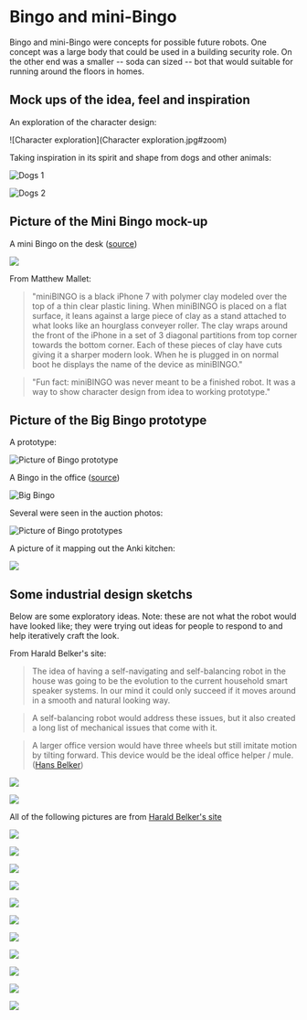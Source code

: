# Bingo and mini-Bingo

Bingo and mini-Bingo were concepts for possible future robots.
One concept was a large body that could be used in a building security role.
On the other end was a smaller -- soda can sized -- bot that would suitable
for running around the floors in homes.

## Mock ups of the idea, feel and inspiration

An exploration of the character design:

![Character exploration](Character exploration.jpg#zoom)

Taking inspiration in its spirit and shape from dogs and other animals:

![Dogs 1](83664161_775588262963003_2498500476014690304_n.jpg#zoom)

![Dogs 2](Bingo_RnD_2019_006b-e1582640749420.jpg#zoom)


## Picture of the Mini Bingo mock-up

A mini Bingo on the desk ([source](https://discord.com/channels/527874754342944770/672181630240161794/682549620152467481))

![](Screenshot_20200217-185546.png)

From Matthew Mallet:

> "miniBINGO is a black iPhone 7 with polymer clay modeled over the top of a
> thin clear plastic lining. When miniBINGO is placed on a flat surface, it
> leans against a large piece of clay as a stand attached to what looks like an
> hourglass conveyer roller. The clay wraps around the front of the iPhone in a
> set of 3 diagonal partitions from top corner towards the bottom corner.  Each
> of these pieces of clay have cuts giving it a sharper modern look.  When he
> is plugged in on normal boot he displays the name of the device as miniBINGO."

> "Fun fact: miniBINGO was never meant to be a finished robot.  It was a way to
> show character design from idea to working prototype."


## Picture of the Big Bingo prototype

A prototype:

![Picture of Bingo prototype](bingo-prototype.png#zoom)

A Bingo in the office ([source](https://discord.com/channels/527874754342944770/672181630240161794/761798072358404096))


![Big Bingo](big-bingo.jpg#zoom)

Several were seen in the auction photos:

![Picture of Bingo prototypes](239-34-1557972964--1024x768.jpg#zoom)

A picture of it mapping out the Anki kitchen:

![](Screen-Shot-2020-02-25-at-9.png#zoom)

## Some industrial design sketchs
Below are some exploratory ideas.  Note: these are not what the robot would
have looked like; they were trying out ideas for people to respond to and
help iteratively craft the look.

From Harald Belker's site:

> The idea of having a self-navigating and self-balancing robot in the house was going to be the evolution to the current household smart speaker systems. In our mind it could only succeed if it moves around in a smooth and natural looking way.

> A self-balancing robot would address these issues, but it also created a long list of mechanical issues that come with it.

> A larger office version would have three wheels but still imitate motion by tilting forward. This device would be the ideal office helper / mule. ([Hans Belker](https://www.haraldbelker.com/consumer-products/anki-drive/))

![](belker-bingo.jpg#zoom)

![](belker-bingo-1.jpg#zoom)

All of the following pictures are from [Harald Belker's site](https://www.haraldbelker.com/wp-content/uploads/2020/04/)

![](01_Bingo-1536x1024.jpg#zoom)

![](02_Bingo-1536x864.jpg#zoom)

![](03_Bingo-1536x864.jpg#zoom)

![](04_Bingo-1536x864.jpg#zoom)

![](05_Bingo-1536x862.jpg#zoom)

![](06_Bingo-1536x1087.jpg#zoom)

![](07_Bingo-1536x864.jpg#zoom)

![](08_Bingo-1536x864.jpg#zoom)

![](09_Bingo-1536x864.jpg#zoom)

![](10_Bingo-1536x864.jpg#zoom)

![](tile-1536x1080.jpg#zoom)


